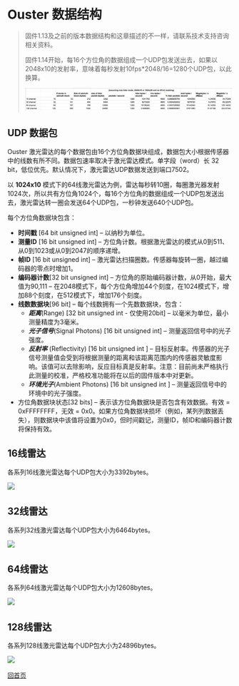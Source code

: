 # Ouster 数据结构

> 固件1.13及之前的版本数据结构和这章描述的不一样，请联系技术支持咨询相关资料。
>
> 固件1.14开始，每16个方位角的数据组成一个UDP包发送出去，如果以2048x10的发射率，意味着每秒发射10fps*2048/16=1280个UDP包，以此换算。
>
> ![image-20200519092101686](faq.assets/image-20200519092101686.png)

## UDP 数据包

Ouster 激光雷达的每个数据包由16个方位角数据块组成，数据包大小根据传感器中的线数有所不同。数据包速率取决于激光雷达模式。单字段（word）长 32 bit，低位优先。默认情况下，激光雷达UDP数据发送到端口7502。

以 **1024x10** 模式下的64线激光雷达为例，雷达每秒转10圈，每圈激光器发射1024次，所以共有方位角1024个，每16个方位角的数据组成一个UDP包发送出去，激光雷达转一圈会发送64个UDP包，一秒钟发送640个UDP包。

每个方位角数据块包含：
- **时间戳** [64 bit unsigned int] – 以纳秒为单位。
- **测量ID** [16 bit unsigned int] – 方位角计数。根据激光雷达的模式从0到511、从0到1023或从0到2047的顺序递增。 
- **帧ID** [16 bit unsigned int] – 激光雷达扫描圈数。传感器每旋转一圈，越过编码器的零点时增加1。
- **编码器计数**[32 bit unsigned int] – 方位角的原始编码器计数，从0开始，最大值为90,111 – 在2048模式下，每个方位角增加44个刻度，在1024模式下，增加88个刻度，在512模式下，增加176个刻度。
- **线数数据块**[96 bit] – 每个线数拥有一个先数数据块，包含：
    - ***距离***(Range) [32 bit unsigned int - 仅使用20bit] – 以毫米为单位，最小测量精度为3毫米。
    - ***光子信号***(Signal Photons) [16 bit unsigned int] – 测量返回信号中的光子强度。
    - ***反射率*** (Reflectivity) [16 bit unsigned int ] – 目标反射率。传感器的光子信号测量值会受到将根据测量的距离和该距离范围内的传感器灵敏度影响。该值可以去除影响，反应目标真是反射率。注意：目前尚未严格执行此测量的校准，严格校准功能将在以后的固件版本中对更新。
    - ***环境光子***(Ambient Photons) [16 bit unsigned int ] –  测量返回信号中的环境中的光子强度。
- 方位角数据块状态[32 bits] – 表示该方位角数据块是否包含有效数据。有效 = 0xFFFFFFFF，无效 = 0x0。如果方位角数据块损坏（例如，某列列数据丢失），则数据块中该值将设置为0x0，但时间戳记，测量ID，帧ID和编码器计数将保持有效。


## 16线雷达

各系列16线激光雷达每个UDP包大小为3392bytes。

![](imgs/os-16.png)

## 32线雷达

各系列32线激光雷达每个UDP包大小为6464bytes。

![](imgs/os-32.png)

## 64线雷达

各系列64线激光雷达每个UDP包大小为12608bytes。

![](imgs/os-64.png)

## 128线雷达

各系列128线激光雷达每个UDP包大小为24896bytes。

![](imgs/os-128.png)



[回首页](README)